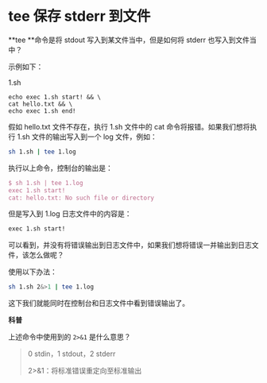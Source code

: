 # tee 保存 stderr 到文件

**tee **命令是将 stdout 写入到某文件当中，但是如何将 stderr 也写入到文件当中？

示例如下：

1.sh

```shell
echo exec 1.sh start! && \
cat hello.txt && \
echo exec 1.sh end!
```

假如 hello.txt 文件不存在，执行 1.sh 文件中的 cat 命令将报错。如果我们想将执行 1.sh 文件的输出写入到一个 log 文件，例如：

```bash
sh 1.sh | tee 1.log
```

执行以上命令，控制台的输出是：

```tex
$ sh 1.sh | tee 1.log
exec 1.sh start!
cat: hello.txt: No such file or directory
```

但是写入到 1.log 日志文件中的内容是：

```tex
exec 1.sh start!
```

可以看到，并没有将错误输出到日志文件中，如果我们想将错误一并输出到日志文件，该怎么做呢？

使用以下办法：

```bash
sh 1.sh 2&>1 | tee 1.log
```

这下我们就能同时在控制台和日志文件中看到错误输出了。

**科普**

上述命令中使用到的 `2>&1` 是什么意思？

> 0 stdin，1 stdout，2 stderr
>
> 2>&1：将标准错误重定向至标准输出
